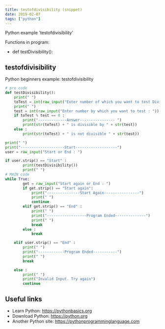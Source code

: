 ```yaml
---
title: testofdivisibility (snippet)
date: 2019-02-07
tags: ["python"]
---
```

Python example 'testofdivisibility'

Functions in program: 
* def testDivisibility():

## testofdivisibility

Python beginners example: testofdivisibility

```python
# pre code
def testDivisibility():
    print(" ")
    toTest = int(raw_input("Enter number of which you want to test Divisibility : "))
    print(" ")
    test = int(raw_input("Enter number by which you want to test : "))
    if toTest % test == 0 :
        print("-------------Answer---------------- ")
        print(str(toTest) + " is divisible by " + str(test))
    else :
        print(str(toTest) + " is not divisible " + str(test))

print(" ")
print("--------------------Start-------------------")
user = raw_input("Start or End : ")

if user.strip() == "Start" :
        print(testDivisibility())
        print(" ")        
# MAIN code
while True:
        get = raw_input("Start again or End : ")
        if get.strip() == "Start again":
            print("---------------Start Again----------------")
            print(" ")
            continue
        elif get.strip() == "End" :
            print(" ")
            print("------------------Program Ended--------------")
            print(" ")
            break
        else :
            break

    elif user.strip() == "End" :
        print(" ")
        print("------------Program Ended-----------")
        print(" ")
        break

    else :
        print(" ")
        print("Invalid Input. Try again")
        continue


```

## Useful links

- Learn Python: https://pythonbasics.org
- Download Python: https://python.org
- Another Python site: https://pythonprogramminglanguage.com
